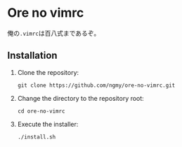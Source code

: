 # Ore no vimrc

俺の`.vimrc`は百八式まであるぞ。

## Installation

1. Clone the repository:
   ```
   git clone https://github.com/ngmy/ore-no-vimrc.git
   ```
2. Change the directory to the repository root:
   ```
   cd ore-no-vimrc
   ```
3. Execute the installer:
   ```
   ./install.sh
   ```
